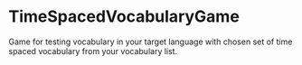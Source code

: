 # TimeSpacedVocabularyGame
Game for testing vocabulary in your target language with chosen set of time spaced vocabulary from your vocabulary list.
